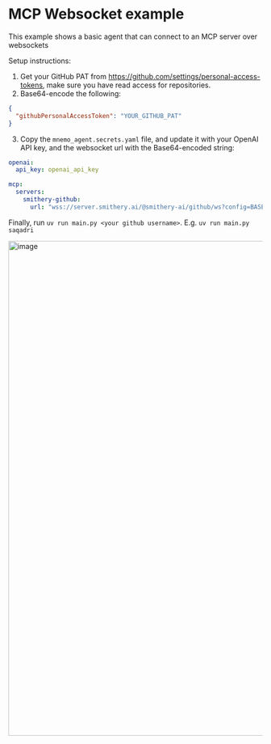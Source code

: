 # MCP Websocket example

This example shows a basic agent that can connect to an MCP server over websockets

Setup instructions:

1. Get your GitHub PAT from https://github.com/settings/personal-access-tokens, make sure you have read access for repositories.
2. Base64-encode the following:

```json
{
  "githubPersonalAccessToken": "YOUR_GITHUB_PAT"
}
```

3. Copy the `mnemo_agent.secrets.yaml` file, and update it with your OpenAI API key, and the websocket url with the Base64-encoded string:

```yaml
openai:
  api_key: openai_api_key

mcp:
  servers:
    smithery-github:
      url: "wss://server.smithery.ai/@smithery-ai/github/ws?config=BASE64_ENCODED_CONFIG"
```

Finally, run `uv run main.py <your github username>`. E.g. `uv run main.py saqadri`

<img width="979" alt="image" src="https://github.com/user-attachments/assets/55ca84fe-b9f3-4930-9f8f-3e7fb7449e5b" />
